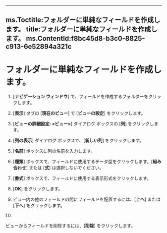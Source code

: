 

---
ms.Toctitle:フォルダーに単純なフィールドを作成します。
title:フォルダーに単純なフィールドを作成します。
ms.ContentId:f8bc45d8-b3c0-8825-c913-6e52894a321c
---
# フォルダーに単純なフィールドを作成します。





1. [**ナビゲーション ウィンドウ**] で、フィールドを作成するフォルダーをクリックします。
2. [**表示**] タブの [**現在のビュー**] で [**ビューの設定**] をクリックします。
3. [**ビューの詳細設定: <ビュー>**] ダイアログ ボックスの [**列**] をクリックします。
4. [**列の表示**] ダイアログ ボックスで、[**新しい列**] をクリックします。
5. [**名前**] ボックスに列の名前を入力します。
6. [**種類**] ボックスで、フィールドに使用するデータ型をクリックします。[**組み合わせ**] または [**式**] は選択しないでください。



7. [**書式**] ボックスで、フィールドに使用する表示形式をクリックします。
8. [**OK**] をクリックします。
9. ビュー内の他のフィールドの間にフィールドを配置するには、[**上へ**] または [**下へ**] をクリックします。
10. 

ビューからフィールドを削除するには、[**削除**] をクリックします。



